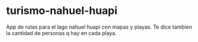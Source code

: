 # turismo-nahuel-huapi
App de rutas para el lago nahuel huapi con mapas y playas. Te dice tambien la cantidad de personas q hay en cada playa.
